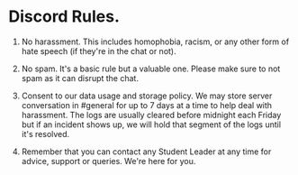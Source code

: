 # Discord Rules.    
1. No harassment. This includes homophobia, racism, or any other form of hate speech (if they're in the chat or not).    
    
2. No spam. It's a basic rule but a valuable one. Please make sure to not spam as it can disrupt the chat.   
    
3. Consent to our data usage and storage policy. We may store server conversation in #general for up to 7 days at a time to help deal with harassment. The logs are usually cleared before midnight each Friday but if an incident shows up, we will hold that segment of the logs until it's resolved.    
    
4. Remember that you can contact any Student Leader at any time for advice, support or queries. We're here for you.    
